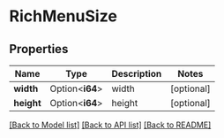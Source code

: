 # RichMenuSize

## Properties

Name | Type | Description | Notes
------------ | ------------- | ------------- | -------------
**width** | Option<**i64**> | width | [optional]
**height** | Option<**i64**> | height | [optional]

[[Back to Model list]](../README.md#documentation-for-models) [[Back to API list]](../README.md#documentation-for-api-endpoints) [[Back to README]](../README.md)


